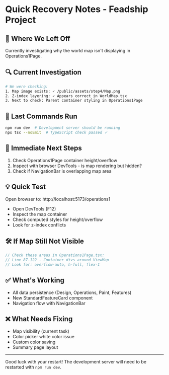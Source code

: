 # Quick Recovery Notes - Feadship Project

## 🚀 Where We Left Off
Currently investigating why the world map isn't displaying in Operations1Page.

## 🔍 Current Investigation
```bash
# We were checking:
1. Map image exists: ✓ /public/assets/step4/Map.png
2. Z-index layering: ✓ Appears correct in WorldMap.tsx
3. Next to check: Parent container styling in Operations1Page
```

## 📝 Last Commands Run
```bash
npm run dev  # Development server should be running
npx tsc --noEmit  # TypeScript check passed ✓
```

## 🎯 Immediate Next Steps
1. Check Operations1Page container height/overflow
2. Inspect with browser DevTools - is map rendering but hidden?
3. Check if NavigationBar is overlapping map area

## 💡 Quick Test
Open browser to: http://localhost:5173/operations1
- Open DevTools (F12)
- Inspect the map container
- Check computed styles for height/overflow
- Look for z-index conflicts

## 🛠️ If Map Still Not Visible
```jsx
// Check these areas in Operations1Page.tsx:
// Line 87-122 - Container divs around ViewMap
// Look for: overflow-auto, h-full, flex-1
```

## ✅ What's Working
- All data persistence (Design, Operations, Paint, Features)
- New StandardFeatureCard component
- Navigation flow with NavigationBar

## ❌ What Needs Fixing
- Map visibility (current task)
- Color picker white color issue
- Custom color saving
- Summary page layout

---
Good luck with your restart! The development server will need to be restarted with `npm run dev`.